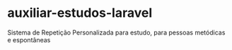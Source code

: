 # auxiliar-estudos-laravel
Sistema de Repetição Personalizada para estudo, para pessoas metódicas e espontâneas
